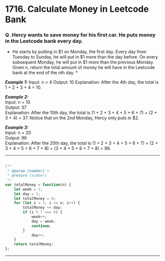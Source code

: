 # 1716. Calculate Money in Leetcode Bank

### Q .Hercy wants to save money for his first car. He puts money in the Leetcode bank every day.
* He starts by putting in $1 on Monday, the first day. Every day from Tuesday to Sunday, he will put in $1 more than the day before. On every subsequent 
Monday, he will put in $1 more than the previous Monday.  
Given n, return the total amount of money he will have in the Leetcode bank at the end of the nth day.  *

***Example 1:***
Input: n = 4
Output: 10
Explanation: After the 4th day, the total is 1 + 2 + 3 + 4 = 10.

***Example 2:***  
Input: n = 10  
Output: 37  
Explanation: After the 10th day, the total is (1 + 2 + 3 + 4 + 5 + 6 + 7) + (2 + 3 + 4) = 37. Notice that on the 2nd Monday, Hercy only puts in $2.  

***Example 3:***  
Input: n = 20  
Output: 96  
Explanation: After the 20th day, the total is (1 + 2 + 3 + 4 + 5 + 6 + 7) + (2 + 3 + 4 + 5 + 6 + 7 + 8) + (3 + 4 + 5 + 6 + 7 + 8) = 96.  

-------------------------------------------------------------------------------------------------------------------------
```javascript My Solutions :

/**
 * @param {number} n
 * @return {number}
 */
var totalMoney = function(n) {
    let week = 1;
    let day = 1;
    let totalMoney = 0;
    for (let i = 1; i <= n; i++) {
        totalMoney += day;
        if (i % 7 === 0) {
            week++;
            day = week;
            continue;
        } 
            day++;
    }
    return totalMoney;   
};
```
-------------------------------------------------------------------------------------------------------------------------







